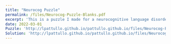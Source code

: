 ```yaml
---
title: "Neurocog Puzzle"
permalink: /files/Neurocog-Puzzle-Blanks.pdf
excerpt: 'This is a puzzle I made for a neurocognitive language disorders class during my master's. Give it a whirl!' 
date: 2022-03-01
Puzzle: 'http://lpattullo.github.io/pattullo.github.io/files/Neurocog-Puzzle-Blank.pdf'
Solution: 'http://lpattullo.github.io/pattullo.github.io/files/Neurocog-Puzzle-Solution.pdf'
---
```

